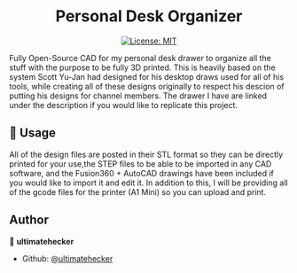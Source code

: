 <h1 align="center">Personal Desk Organizer</h1>
    <p align="center">
        <a href="https://github.com/kefranabg/readme-md-generator/blob/master LICENSE">
            <img alt="License: MIT" src="https://img.shields.io/badge/license-MIT-yellow.svg" target="_blank" />
        </a>
    </p>

Fully Open-Source CAD for my personal desk drawer to organize all the stuff with the purpose to be fully 3D printed. This is
heavily based on the system Scott Yu-Jan had designed for his desktop draws used for all of his tools, while creating all of these
designs originally to respect his descion of putting his designs for channel members. The drawer I have are linked under the 
description if you would like to replicate this project.

## 🚀 Usage
All of the design files are posted in their STL format so they can be directly printed for your use,the STEP files to be
able to be imported in any CAD software, and the Fusion360 + AutoCAD drawings have been included if you would like to import it and edit it. In addition to this, I will be providing all of the gcode files for the printer (A1 Mini) so you can upload and print.

## Author
👤 **ultimatehecker**
- Github: [@ultimatehecker](https://github.com/ultimatehecker)